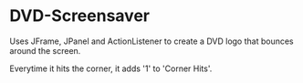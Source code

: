 # DVD-Screensaver

Uses JFrame, JPanel and ActionListener to create a DVD logo that bounces around the screen.

Everytime it hits the corner, it adds '1' to 'Corner Hits'.
